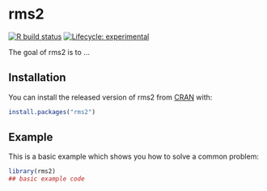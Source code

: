 
# rms2

<!-- badges: start -->
[![R build status](https://github.com/explodecomputer/rms2/workflows/R-CMD-check/badge.svg)](https://github.com/explodecomputer/rms2/actions)
[![Lifecycle: experimental](https://img.shields.io/badge/lifecycle-experimental-orange.svg)](https://www.tidyverse.org/lifecycle/#experimental)
<!-- badges: end -->

The goal of rms2 is to ...

## Installation

You can install the released version of rms2 from [CRAN](https://CRAN.R-project.org) with:

``` r
install.packages("rms2")
```

## Example

This is a basic example which shows you how to solve a common problem:

``` r
library(rms2)
## basic example code
```

